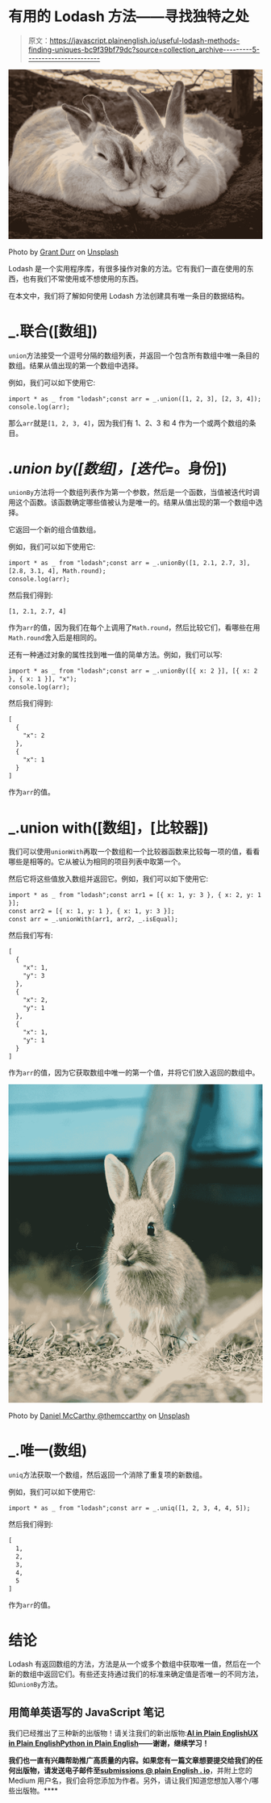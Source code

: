 # 有用的 Lodash 方法——寻找独特之处

> 原文：<https://javascript.plainenglish.io/useful-lodash-methods-finding-uniques-bc9f39bf79dc?source=collection_archive---------5----------------------->

![](img/262b4182d0349b9487aa2e54e7007ae2.png)

Photo by [Grant Durr](https://unsplash.com/@blizzard88?utm_source=medium&utm_medium=referral) on [Unsplash](https://unsplash.com?utm_source=medium&utm_medium=referral)

Lodash 是一个实用程序库，有很多操作对象的方法。它有我们一直在使用的东西，也有我们不常使用或不想使用的东西。

在本文中，我们将了解如何使用 Lodash 方法创建具有唯一条目的数据结构。

# _.联合([数组])

`union`方法接受一个逗号分隔的数组列表，并返回一个包含所有数组中唯一条目的数组。结果从值出现的第一个数组中选择。

例如，我们可以如下使用它:

```
import * as _ from "lodash";const arr = _.union([1, 2, 3], [2, 3, 4]);
console.log(arr);
```

那么`arr`就是`[1, 2, 3, 4]`，因为我们有 1、2、3 和 4 作为一个或两个数组的条目。

# _.union by([数组]，[迭代=_。身份])

`unionBy`方法将一个数组列表作为第一个参数，然后是一个函数，当值被迭代时调用这个函数。该函数确定哪些值被认为是唯一的。结果从值出现的第一个数组中选择。

它返回一个新的组合值数组。

例如，我们可以如下使用它:

```
import * as _ from "lodash";const arr = _.unionBy([1, 2.1, 2.7, 3], [2.8, 3.1, 4], Math.round);
console.log(arr);
```

然后我们得到:

```
[1, 2.1, 2.7, 4]
```

作为`arr`的值，因为我们在每个上调用了`Math.round`，然后比较它们，看哪些在用`Math.round`舍入后是相同的。

还有一种通过对象的属性找到唯一值的简单方法。例如，我们可以写:

```
import * as _ from "lodash";const arr = _.unionBy([{ x: 2 }], [{ x: 2 }, { x: 1 }], "x");
console.log(arr);
```

然后我们得到:

```
[
  {
    "x": 2
  },
  {
    "x": 1
  }
]
```

作为`arr`的值。

# _.union with([数组]，[比较器])

我们可以使用`unionWith`再取一个数组和一个比较器函数来比较每一项的值，看看哪些是相等的。它从被认为相同的项目列表中取第一个。

然后它将这些值放入数组并返回它。例如，我们可以如下使用它:

```
import * as _ from "lodash";const arr1 = [{ x: 1, y: 3 }, { x: 2, y: 1 }];
const arr2 = [{ x: 1, y: 1 }, { x: 1, y: 3 }];
const arr = _.unionWith(arr1, arr2, _.isEqual);
```

然后我们写有:

```
[
  {
    "x": 1,
    "y": 3
  },
  {
    "x": 2,
    "y": 1
  },
  {
    "x": 1,
    "y": 1
  }
]
```

作为`arr`的值，因为它获取数组中唯一的第一个值，并将它们放入返回的数组中。

![](img/80ecdd58a8cb9f4d66dc93acb6c23d87.png)

Photo by [Daniel McCarthy @themccarthy](https://unsplash.com/@danielmccarthy?utm_source=medium&utm_medium=referral) on [Unsplash](https://unsplash.com?utm_source=medium&utm_medium=referral)

# _.唯一(数组)

`uniq`方法获取一个数组，然后返回一个消除了重复项的新数组。

例如，我们可以如下使用它:

```
import * as _ from "lodash";const arr = _.uniq([1, 2, 3, 4, 4, 5]);
```

然后我们得到:

```
[
  1,
  2,
  3,
  4,
  5
]
```

作为`arr`的值。

# 结论

Lodash 有返回数组的方法，方法是从一个或多个数组中获取唯一值，然后在一个新的数组中返回它们。有些还支持通过我们的标准来确定值是否唯一的不同方法，如`unionBy`方法。

## **用简单英语写的 JavaScript 笔记**

我们已经推出了三种新的出版物！请关注我们的新出版物:[**AI in Plain English**](https://medium.com/ai-in-plain-english)[**UX in Plain English**](https://medium.com/ux-in-plain-english)[**Python in Plain English**](https://medium.com/python-in-plain-english)**——谢谢，继续学习！**

**我们也一直有兴趣帮助推广高质量的内容。如果您有一篇文章想要提交给我们的任何出版物，请发送电子邮件至[**submissions @ plain English . io**](mailto:submissions@plainenglish.io)**，并附上您的 Medium 用户名，我们会将您添加为作者。另外，请让我们知道您想加入哪个/哪些出版物。****